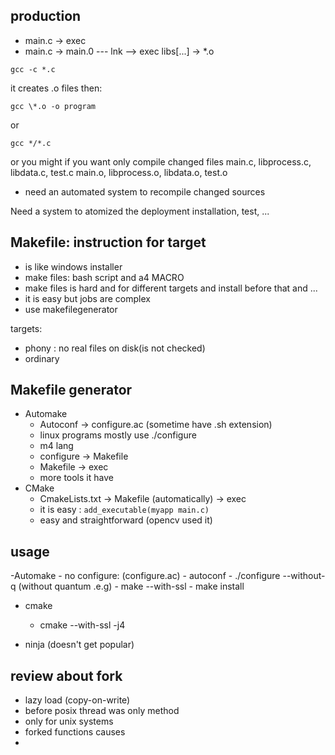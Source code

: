 ## production
- main.c -> exec
- main.c -> main.0 --- lnk --> exec
    libs[...] -> *.o
```
gcc -c *.c
```
it creates .o files then:
```
gcc \*.o -o program
```
or
```
gcc */*.c
```
or you might if you want only compile changed files
main.c, libprocess.c, libdata.c, test.c
main.o, libprocess.o, libdata.o, test.o

- need an automated system to recompile changed sources

Need a system to atomized the deployment installation, test, ...

## Makefile: instruction for target
- is like windows installer
- make files: bash script and a4 MACRO
- make files is hard and for different targets and install before that and ...
- it is easy but jobs are complex
- use makefilegenerator

targets:
- phony : no real files on disk(is not checked)
- ordinary

## Makefile generator
- Automake
    - Autoconf -> configure.ac (sometime have .sh extension)
    - linux programs mostly use ./configure
    - m4 lang
    - configure -> Makefile 
    - Makefile -> exec
    - more tools it have
- CMake
    - CmakeLists.txt -> Makefile (automatically) -> exec
    - it is easy : `add_executable(myapp main.c)`
    - easy and straightforward (opencv used it)


## usage
-Automake
    - no configure: (configure.ac)
    - autoconf
        - ./configure --without-q  (without quantum .e.g)
        - make --with-ssl
        - make install
- cmake
    - cmake --with-ssl -j4

- ninja (doesn't get popular)


## review about fork
- lazy load (copy-on-write)
- before posix thread was only method
- only for unix systems
- forked functions causes 
- 